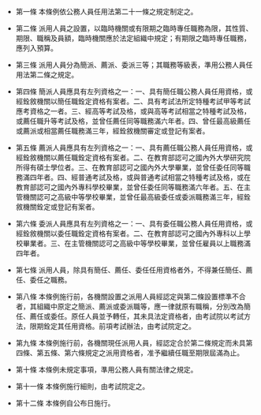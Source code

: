 * 第一條 本條例依公務人員任用法第二十一條之規定制定之。

* 第二條 派用人員之設置，以臨時機關或有限期之臨時專任職務為限，其性質、期限、職稱及員額，臨時機關應於法定組織中規定；有期限之臨時專任職務，應列入預算。

* 第三條 派用人員分為簡派、薦派、委派三等；其職務等級表，準用公務人員任用法第二條之規定。

* 第四條 簡派人員應具有左列資格之一：一、具有簡任職公務人員任用資格，或經銓敘機關以簡任職銓定資格有案者。二、具有考試法所定特種考試甲等考試應考資格之一者。三、經高等考試及格，或與高等考試相當之特種考試及格，或薦任職升等考試及格，並曾任薦任同等職務滿六年者。四、曾任最高級薦任或薦派或相當薦任職務滿三年，經銓敘機關審定或登記有案者。

* 第五條 薦派人員應具有左列資格之一：一、具有薦任職公務人員任用資格，或經銓敘機關以薦任職銓定資格有案者。二、在教育部認可之國內外大學研究院所得有碩士學位者。三、在教育部認可之國內外大學畢業，並曾任委任同等職務滿四年者。四、經普通考試及格，或與普通考試相當之特種考試及格，或在教育部認可之國內外專科學校畢業，並曾任委任同等職務滿六年者。五、在主管機關認可之高級中等學校畢業，並曾任最高級委任或委派職務滿三年，經銓敘機關銓定或登記有案者。

* 第六條 委派人員應具有左列資格之一：一、具有委任職公務人員任用資格，或經銓敘機關以委任職銓定資格有案者。二、在教育部認可之國內外專科以上學校畢業者。三、在主管機關認可之高級中等學校畢業，並曾任雇員以上職務滿四年者。

* 第七條 派用人員，除具有簡任、薦任、委任任用資格者外，不得兼任簡任、薦任、委任之職務。

* 第八條 本條例施行前，各機關設置之派用人員經認定與第二條設置標準不合者，其組織中原定之簡派、薦派或委派職等，應一律就原有職稱，分別改為簡任、薦任或委任。原任人員並予轉任，其未具法定資格者，由考試院以考試方法，限期銓定其任用資格。前項考試辦法，由考試院定之。

* 第九條 本條例施行前，各機關現任派用人員，經認定合於第二條規定而未具第四條、第五條、第六條規定之派用資格者，准予繼續任職至期限屆滿為止。

* 第十條 本條例未規定事項，準用公務人員有關法律之規定。

* 第十一條 本條例施行細則，由考試院定之。

* 第十二條 本條例自公布日施行。

